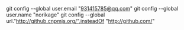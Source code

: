 git config --global user.email "931415785@qq.com"
git config --global user.name "norikage"
git config --global url."http://github.cnpmjs.org/",insteadOf "http://github.com/"
